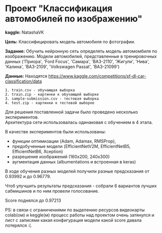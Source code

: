 # Проект "Классификация автомобилей по изображению"

**kaggle:** NatashaVK

**Цель:** Классифицировать модель автомобиля по фотографии.

**Задание:** Обучить нейронную сеть определять модель автомомбиля по изображению. Модели автомобилей, представленные в тренировочных данных ('Приора', 'Ford Focus', 'Самара', 'ВАЗ-2110', 'Жигули', 'Нива', 'Калина',   'ВАЗ-2109', 'Volkswagen Passat', 'ВАЗ-21099') 

**Данные:** 
Находятся https://www.kaggle.com/competitions/sf-dl-car-classification/data

    1. train.csv - обучающая выборка
    2. train.zip - картинки к обучающей выборке
    3. sample-submission.csv - тестовая выборка
    4. test.zip - картинки к тестовой выборке


Для решения поставленной задачи было проведено несколько экспериментов.  
Архитектура сети использовалась одинаковая с обучением в 4 этапа.

В качестве экспериментов были использованы:

   - функции оптимизации (Adam, Adamax, RMSProp),
   - предобученные модели (EfficientNetV2M, EfficientNetB5, EfficientNetB6, Xception)
   - разрешение изображений (160х200, 240х300)
   - аугментация данных (albumentations и встроенная в keras)

В ходе обучения разных моделей получили разные предсказания от 0.93992 и до 0.96779.

Чтоб улучшить результаты предсказания - собрали 6 вариантов лучших сабмишинов и по ним провели голосование.

Score поднялся до 0.97213

PS: в связи с ограничениями по выделению ресурсов видеокарты colab(ом) и keggle(м) процесс работы над проектом очень затянулся и лист с записями какая конфигурация модели какой score давала потерялся :(.   
